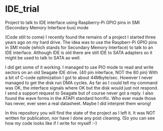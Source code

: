 # IDE_trial
Project to talk to IDE interface using Raspberry-Pi GPIO pins in SMI (Secondary Memory Interface bus) mode

(Code still to come) 
I recently found the remains of a project I started three years ago on my hard drive.
The idea was to use the Raspberr-Pi GPIO pins in SMI mode (which stands for Secondary Memory Interface) to talk to
an IDE interface. Although IDE is old there are still IDE to SATA adapters so it might be used to talk to SATA as well.

I did get some of it working. I managed to use PIO mode to read and write sectors on an old Seagate IDE drive.
(40 pin interface, NOT the 80 pin) With a bit of C-code optimization I got to about 44Mbyte/sec.
However I never managed to get the disk run DMA cycles.
As far as I could tell my command was OK, the interface signals where OK but the disk would just not respond.
I send a support request to Seagate but of course never got a reply.
I also found the wave forms in the ATAPI standard horrific. Who ever made those has never, ever seen a real datasheet.
Maybe I did interpret them wrong!

In this repository you will find the state of the project as I left it.
It was NOT written for publication, nor have I done any post cleaning.
(So you can see how my code looks like if I write for myself :-)

